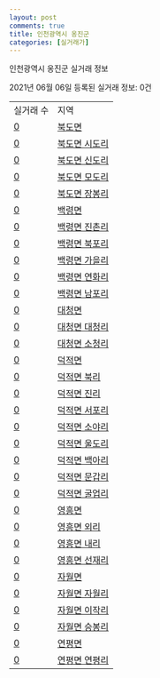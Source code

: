 ```yaml
---
layout: post
comments: true
title: 인천광역시 옹진군
categories: [실거래가]
---
```


인천광역시 옹진군 실거래 정보

2021년 06월 06일 등록된 실거래 정보: 0건


<table>
  <tr>
    <td>실거래 수</td>
    <td>지역</td>
  </tr>

  
  <tr>
    <td><a href="2872031000.html">0</a></td>
    <td><a href="2872031000.html">북도면</a></td>
  </tr>
    

  <tr>
    <td><a href="2872031021.html">0</a></td>
    <td><a href="2872031021.html">북도면 시도리</a></td>
  </tr>
    

  <tr>
    <td><a href="2872031022.html">0</a></td>
    <td><a href="2872031022.html">북도면 신도리</a></td>
  </tr>
    

  <tr>
    <td><a href="2872031023.html">0</a></td>
    <td><a href="2872031023.html">북도면 모도리</a></td>
  </tr>
    

  <tr>
    <td><a href="2872031024.html">0</a></td>
    <td><a href="2872031024.html">북도면 장봉리</a></td>
  </tr>
    

  <tr>
    <td><a href="2872033000.html">0</a></td>
    <td><a href="2872033000.html">백령면</a></td>
  </tr>
    

  <tr>
    <td><a href="2872033021.html">0</a></td>
    <td><a href="2872033021.html">백령면 진촌리</a></td>
  </tr>
    

  <tr>
    <td><a href="2872033022.html">0</a></td>
    <td><a href="2872033022.html">백령면 북포리</a></td>
  </tr>
    

  <tr>
    <td><a href="2872033023.html">0</a></td>
    <td><a href="2872033023.html">백령면 가을리</a></td>
  </tr>
    

  <tr>
    <td><a href="2872033024.html">0</a></td>
    <td><a href="2872033024.html">백령면 연화리</a></td>
  </tr>
    

  <tr>
    <td><a href="2872033025.html">0</a></td>
    <td><a href="2872033025.html">백령면 남포리</a></td>
  </tr>
    

  <tr>
    <td><a href="2872034000.html">0</a></td>
    <td><a href="2872034000.html">대청면</a></td>
  </tr>
    

  <tr>
    <td><a href="2872034021.html">0</a></td>
    <td><a href="2872034021.html">대청면 대청리</a></td>
  </tr>
    

  <tr>
    <td><a href="2872034022.html">0</a></td>
    <td><a href="2872034022.html">대청면 소청리</a></td>
  </tr>
    

  <tr>
    <td><a href="2872035000.html">0</a></td>
    <td><a href="2872035000.html">덕적면</a></td>
  </tr>
    

  <tr>
    <td><a href="2872035021.html">0</a></td>
    <td><a href="2872035021.html">덕적면 북리</a></td>
  </tr>
    

  <tr>
    <td><a href="2872035022.html">0</a></td>
    <td><a href="2872035022.html">덕적면 진리</a></td>
  </tr>
    

  <tr>
    <td><a href="2872035023.html">0</a></td>
    <td><a href="2872035023.html">덕적면 서포리</a></td>
  </tr>
    

  <tr>
    <td><a href="2872035024.html">0</a></td>
    <td><a href="2872035024.html">덕적면 소야리</a></td>
  </tr>
    

  <tr>
    <td><a href="2872035025.html">0</a></td>
    <td><a href="2872035025.html">덕적면 울도리</a></td>
  </tr>
    

  <tr>
    <td><a href="2872035026.html">0</a></td>
    <td><a href="2872035026.html">덕적면 백아리</a></td>
  </tr>
    

  <tr>
    <td><a href="2872035027.html">0</a></td>
    <td><a href="2872035027.html">덕적면 문갑리</a></td>
  </tr>
    

  <tr>
    <td><a href="2872035028.html">0</a></td>
    <td><a href="2872035028.html">덕적면 굴업리</a></td>
  </tr>
    

  <tr>
    <td><a href="2872036000.html">0</a></td>
    <td><a href="2872036000.html">영흥면</a></td>
  </tr>
    

  <tr>
    <td><a href="2872036021.html">0</a></td>
    <td><a href="2872036021.html">영흥면 외리</a></td>
  </tr>
    

  <tr>
    <td><a href="2872036022.html">0</a></td>
    <td><a href="2872036022.html">영흥면 내리</a></td>
  </tr>
    

  <tr>
    <td><a href="2872036023.html">0</a></td>
    <td><a href="2872036023.html">영흥면 선재리</a></td>
  </tr>
    

  <tr>
    <td><a href="2872037000.html">0</a></td>
    <td><a href="2872037000.html">자월면</a></td>
  </tr>
    

  <tr>
    <td><a href="2872037021.html">0</a></td>
    <td><a href="2872037021.html">자월면 자월리</a></td>
  </tr>
    

  <tr>
    <td><a href="2872037022.html">0</a></td>
    <td><a href="2872037022.html">자월면 이작리</a></td>
  </tr>
    

  <tr>
    <td><a href="2872037023.html">0</a></td>
    <td><a href="2872037023.html">자월면 승봉리</a></td>
  </tr>
    

  <tr>
    <td><a href="2872038000.html">0</a></td>
    <td><a href="2872038000.html">연평면</a></td>
  </tr>
    

  <tr>
    <td><a href="2872038021.html">0</a></td>
    <td><a href="2872038021.html">연평면 연평리</a></td>
  </tr>
    


</table>
    
